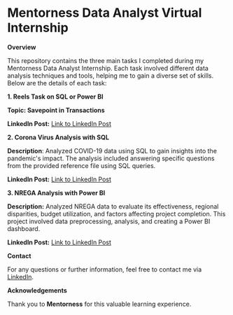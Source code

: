 # Mentorness Data Analyst Virtual Internship

**Overview**

This repository contains the three main tasks I completed during my Mentorness Data Analyst Internship. Each task involved different data analysis techniques and tools, helping me to gain a diverse set of skills. Below are the details of each task:

**1. Reels Task on SQL or Power BI**

**Topic: Savepoint in Transactions**

**LinkedIn Post:** [Link to LinkedIn Post](https://www.linkedin.com/posts/samiya-mansuri-a9b806239_mentorness-mentornessinternship-savepoints-activity-7202705614332915712-DRs2?utm_source=share&utm_medium=member_android)

**2. Corona Virus Analysis with SQL**

**Description**: Analyzed COVID-19 data using SQL to gain insights into the pandemic's impact. The analysis included answering specific questions from the provided reference file using SQL queries.

**LinkedIn Post:** [Link to LinkedIn Post](https://www.linkedin.com/posts/samiya-mansuri-a9b806239_coronavirus-analysis-activity-7206952542533070848-1z3i?utm_source=share&utm_medium=member_android)

**3. NREGA Analysis with Power BI**

**Description:** Analyzed NREGA data to evaluate its effectiveness, regional disparities, budget utilization, and factors affecting project completion. This project involved data preprocessing, analysis, and creating a Power BI dashboard.

**LinkedIn Post:** [Link to LinkedIn Post](https://www.linkedin.com/posts/samiya-mansuri-a9b806239_nrega-analysis-activity-7210621138127753216-mi2c?utm_source=share&utm_medium=member_android)

**Contact**

For any questions or further information, feel free to contact me via [LinkedIn](linkedin.com/in/samiya-mansuri-a9b806239).

**Acknowledgements**

Thank you to **Mentorness** for this valuable learning experience.
